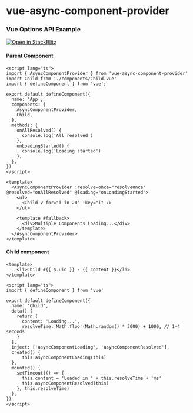 # vue-async-component-provider

### Vue Options API Example

[![Open in StackBlitz](https://developer.stackblitz.com/img/open_in_stackblitz_small.svg)](https://stackblitz.com/github/antarasi/vue-async-component-provider/tree/main/examples/options-api?file=src%2FApp.vue)

#### Parent Component
```vue
<script lang="ts">
import { AsyncComponentProvider } from 'vue-async-component-provider'
import Child from './components/Child.vue'
import { defineComponent } from 'vue';

export default defineComponent({
  name: 'App',
  components: {
    AsyncComponentProvider,
    Child,
  },
  methods: {
    onAllResolved() {
      console.log('All resolved')
    },
    onLoadingStarted() {
      console.log('Loading started')
    },
  },
})
</script>

<template>
  <AsyncComponentProvider :resolve-once="resolveOnce" @resolved="onAllResolved" @loading="onLoadingStarted">
    <ul>
      <Child v-for="i in 20" :key="i" />
    </ul>

    <template #fallback>
      <div>Multiple Components Loading...</div>
    </template> 
  </AsyncComponentProvider>
</template>

```

#### Child component
```vue
<template>
    <li>Child #{{ $.uid }} - {{ content }}</li>
</template>

<script lang="ts">
import { defineComponent } from 'vue'

export default defineComponent({
  name: 'Child',
  data() {
    return {
      content: 'Loading...',
      resolveTime: Math.floor(Math.random() * 3000) + 1000, // 1-4 seconds
    }
  },
  inject: ['asyncComponentLoading', 'asyncComponentResolved'],
  created() {
      this.asyncComponentLoading(this)
  },
  mounted() {
    setTimeout(() => {
      this.content = 'Loaded in ' + this.resolveTime + 'ms'
      this.asyncComponentResolved(this)
    }, this.resolveTime)
  },
})
</script>
```